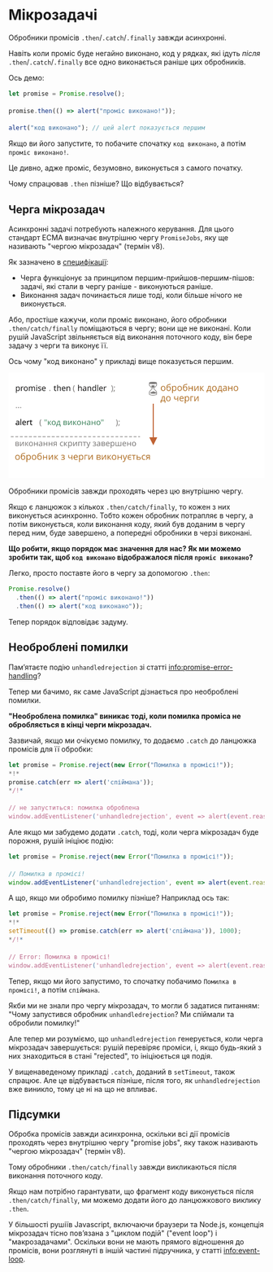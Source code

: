 
# Мікрозадачі

Обробники промісів `.then`/`.catch`/`.finally` завжди асинхронні.

Навіть коли проміс буде негайно виконано, код у рядках, які ідуть *після* `.then`/`.catch`/`.finally` все одно виконається раніше цих обробників.

Ось демо:

```js run
let promise = Promise.resolve();

promise.then(() => alert("проміс виконано!"));

alert("код виконано"); // цей alert показується першим
```

Якщо ви його запустите, то побачите спочатку `код виконано`, а потім `проміс виконано!`.

Це дивно, адже проміс, безумовно, виконується з самого початку.

Чому спрацював `.then` пізніше? Що відбувається?

## Черга мікрозадач

Асинхронні задачі потребують належного керування. Для цього стандарт ECMA визначає внутрішню чергу `PromiseJobs`, яку ще називають "чергою мікрозадач" (термін v8).

Як зазначено в [специфікації](https://tc39.github.io/ecma262/#sec-jobs-and-job-queues):

- Черга функціонує за принципом першим-прийшов-першим-пішов: задачі, які стали в чергу раніше - виконуються раніше.
- Виконання задач починається лише тоді, коли більше нічого не виконується.

Або, простіше кажучи, коли проміс виконано, його обробники `.then/catch/finally` поміщаються в чергу; вони ще не виконані. Коли рушій JavaScript звільняється від виконання поточного коду, він бере задачу з черги та виконує її.

Ось чому "код виконано" у прикладі вище показується першим.

![](promiseQueue.svg)

Обробники промісів завжди проходять через цю внутрішню чергу.

Якщо є ланцюжок з кількох `.then/catch/finally`, то кожен з них виконується асинхронно. Тобто кожен обробник потрапляє в чергу, а потім виконується, коли виконання коду, який був доданим в чергу перед ним, буде завершено, а попередні обробники в черзі виконані.

**Що робити, якщо порядок має значення для нас? Як ми можемо зробити так, щоб `код виконано` відображалося після `проміс виконано`?**

Легко, просто поставте його в чергу за допомогою `.then`:

```js run
Promise.resolve()
  .then(() => alert("проміс виконано!"))
  .then(() => alert("код виконано"));
```

Тепер порядок відповідає задуму.

## Необроблені помилки

Пам’ятаєте подію `unhandledrejection` зі статті <info:promise-error-handling>?

Тепер ми бачимо, як саме JavaScript дізнається про необроблені помилки.

**"Необроблена помилка" виникає тоді, коли помилка проміса не обробляється в кінці черги мікрозадач.**

Зазвичай, якщо ми очікуємо помилку, то додаємо `.catch` до ланцюжка промісів для її обробки:

```js run
let promise = Promise.reject(new Error("Помилка в промісі!"));
*!*
promise.catch(err => alert('спіймана'));
*/!*

// не запуститься: помилка оброблена
window.addEventListener('unhandledrejection', event => alert(event.reason));
```

Але якщо ми забудемо додати `.catch`, тоді, коли черга мікрозадач буде порожня, рушій ініціює подію:

```js run
let promise = Promise.reject(new Error("Помилка в промісі!"));

// Помилка в промісі!
window.addEventListener('unhandledrejection', event => alert(event.reason));
```

А що, якщо ми обробимо помилку пізніше? Наприклад ось так:

```js run
let promise = Promise.reject(new Error("Помилка в промісі!"));
*!*
setTimeout(() => promise.catch(err => alert('спіймана')), 1000);
*/!*

// Error: Помилка в промісі!
window.addEventListener('unhandledrejection', event => alert(event.reason));
```

Тепер, якщо ми його запустимо, то спочатку побачимо `Помилка в промісі!`, а потім `спіймана`.

Якби ми не знали про чергу мікрозадач, то могли б задатися питанням: "Чому запустився обробник `unhandledrejection`? Ми спіймали та обробили помилку!"

Але тепер ми розуміємо, що `unhandledrejection` генерується, коли черга мікрозадач завершується: рушій перевіряє проміси, і, якщо будь-який з них знаходиться в стані "rejected", то ініціюється ця подія.

У вищенаведеному прикладі `.catch`, доданий в `setTimeout`, також спрацює. Але це відбувається пізніше, після того, як `unhandledrejection` вже виникло, тому це ні на що не впливає.

## Підсумки

Обробка промісів завжди асинхронна, оскільки всі дії промісів проходять через внутрішню чергу "promise jobs", яку також називають "чергою мікрозадач" (термін v8).

Тому обробники `.then/catch/finally` завжди викликаються після виконання поточного коду.

Якщо нам потрібно гарантувати, що фрагмент коду виконується після `.then/catch/finally`, ми можемо додати його до ланцюжкового виклику `.then`.

У більшості рушіїв Javascript, включаючи браузери та Node.js, концепція мікрозадач тісно пов’язана з "циклом подій" ("event loop") і "макрозадачами". Оскільки вони не мають прямого відношення до промісів, вони розглянуті в іншій частині підручника, у статті <info:event-loop>.